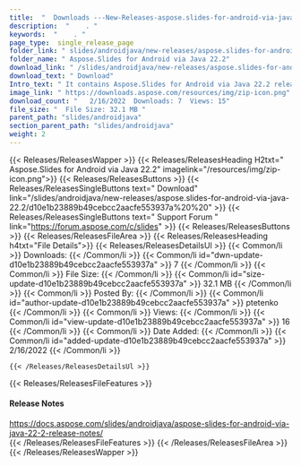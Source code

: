 ```yaml
---
title:  "  Downloads ---New-Releases-aspose.slides-for-android-via-java-22.2 . " 
description:  "    . " 
keywords:  "    . " 
page_type:  single_release_page
folder_link: " slides/androidjava/new-releases/aspose.slides-for-android-via-java-22.2/"
folder_name: " Aspose.Slides for Android via Java 22.2"
download_link: " /slides/androidjava/new-releases/aspose.slides-for-android-via-java-22.2/d10e1b23889b49cebcc2aacfe553937a"
download_text: " Download"
Intro_text: " It contains Aspose.Slides for Android via Java 22.2 release."
image_link: " https://downloads.aspose.com/resources/img/zip-icon.png"
download_count: "   2/16/2022  Downloads: 7  Views: 15"
file_size: "  File Size: 32.1 MB "
parent_path: "slides/androidjava"
section_parent_path: "slides/androidjava"
weight: 2 
---
```


{{< Releases/ReleasesWapper >}}
  {{< Releases/ReleasesHeading H2txt=" Aspose.Slides for Android via Java 22.2" imagelink="/resources/img/zip-icon.png">}}
  {{< Releases/ReleasesButtons >}}
    {{< Releases/ReleasesSingleButtons text=" Download" link="/slides/androidjava/new-releases/aspose.slides-for-android-via-java-22.2/d10e1b23889b49cebcc2aacfe553937a%20%20" >}}
    {{< Releases/ReleasesSingleButtons text=" Support Forum " link="https://forum.aspose.com/c/slides" >}}
  {{< Releases/ReleasesButtons >}}
  {{< Releases/ReleasesFileArea >}}
    {{< Releases/ReleasesHeading h4txt="File Details">}}
    {{< Releases/ReleasesDetailsUl >}}
            {{< Common/li  >}} Downloads: {{< /Common/li >}} 
      {{< Common/li id="dwn-update-d10e1b23889b49cebcc2aacfe553937a" >}} 7 {{< /Common/li >}} 
      {{< Common/li  >}} File Size: {{< /Common/li >}} 
      {{< Common/li id="size-update-d10e1b23889b49cebcc2aacfe553937a" >}} 32.1 MB {{< /Common/li >}} 
      {{< Common/li  >}} Posted By: {{< /Common/li >}} 
      {{< Common/li id="author-update-d10e1b23889b49cebcc2aacfe553937a" >}} ptetenko {{< /Common/li >}} 
      {{< Common/li  >}} Views: {{< /Common/li >}} 
      {{< Common/li id="view-update-d10e1b23889b49cebcc2aacfe553937a" >}} 16 {{< /Common/li >}} 
      {{< Common/li  >}} Date Added: {{< /Common/li >}} 
      {{< Common/li id="added-update-d10e1b23889b49cebcc2aacfe553937a" >}} 2/16/2022 {{< /Common/li >}} 

    {{< /Releases/ReleasesDetailsUl >}}

  {{< Releases/ReleasesFileFeatures >}}
      <h4>Release Notes</h4><div><a href="https://docs.aspose.com/slides/androidjava/aspose-slides-for-android-via-java-22-2-release-notes/">https://docs.aspose.com/slides/androidjava/aspose-slides-for-android-via-java-22-2-release-notes/</a></div>
  {{< /Releases/ReleasesFileFeatures >}}
 {{< /Releases/ReleasesFileArea >}}
{{< /Releases/ReleasesWapper >}}


